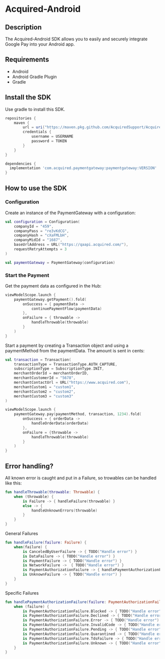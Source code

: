 # Acquired-Android

## Description
The Acquired-Android SDK allows you to easily and securely integrate Google Pay into your Android app.

## Requirements
- Android 
- Android Gradle Plugin
- Gradle 

## Install the SDK
Use gradle to install this SDK.

```gradle
repositories {
    maven {
        url = uri("https://maven.pkg.github.com/AcquiredSupport/Acquired-Android")
        credentials {
            username = USERNAME
            password = TOKEN
        }
    }
}

dependencies {
  implementation 'com.acquired.paymentgateway:paymentgateway:VERSION'
}
```

## How to use the SDK

### Configuration
Create an instance of the PaymentGateway with a configuration:
```kotlin
val configuration = Configuration(
    companyId = "459",
    companyPass = "re3vKdCG",
    companyHash = "cXaFMLbH",
    companyMidId = "1687",
    baseUrlAddress = URL("https://qaapi.acquired.com/"),
    requestRetryAttempts = 3
)

val paymentGateway = PaymentGateway(configuration)
```
### Start the Payment
Get the payment data as configured in the Hub:
```kotlin
viewModelScope.launch {
    paymentGateway.getPayment().fold(
        onSuccess = { paymentData ->
            continuePaymentFlow(paymentData)
        },
        onFailure = { throwable ->
            handleThrowable(throwable)
        }
    )
}
```

Start a payment by creating a Transaction object and using a paymentMethod from the paymentData. The amount is sent in cents:
```kotlin
val transaction = Transaction(
    transactionType = TransactionType.AUTH_CAPTURE,
    subscriptionType = SubscriptionType.INIT,
    merchantOrderId = merchantOrderID,
    merchantCustomerId = "5678",
    merchantContactUrl = URL("https://www.acquired.com"),
    merchantCustom1 = "custom1",
    merchantCustom2 = "custom2",
    merchantCustom3 = "custom3"
)

viewModelScope.launch {
    paymentGateway.pay(paymentMethod, transaction, 1234).fold(
        onSuccess = { orderData ->
            handleOrderData(orderData)
        },
        onFailure = {throwable ->
            handleThrowable(throwable)
        }
    )
}
```

Error handling?
-------------------
All known error is caught and put in a Failure, so trowables can be handled like this:
```kotlin
fun handleThrowable(throwable: Throwable) {
    when (throwable) {
        is Failure -> { handleFailure(throwable) }
        else -> {
            handleUnknownErrors(throwable)
        }
    }
}
```

General Failures
```kotlin
fun handleFailure(failure: Failure) {
    when(failure) {
        is CanceledByUserFailure -> { TODO("Handle error") }
        is DataFailure -> { TODO("Handle error") }
        is PaymentFailure -> { TODO("Handle error") }
        is NetworkFailure ->  { TODO("Handle error") }
        is PaymentAuthorizationFailure -> { handlePaymentAuthorizationFailure(failure) }
        is UnknownFailure -> { TODO("Handle error") }
    }
}
```

Specific Failures
```kotlin
fun handlePaymentAuthorizationFailure(failure: PaymentAuthorizationFailure) {
    when (failure) {
        is PaymentAuthorizationFailure.Blocked -> { TODO("Handle error") }
        is PaymentAuthorizationFailure.Declined -> { TODO("Handle error") }
        is PaymentAuthorizationFailure.Error -> { TODO("Handle error") }
        is PaymentAuthorizationFailure.InvalidCode -> { TODO("Handle error") }
        is PaymentAuthorizationFailure.Pending -> { TODO("Handle error") }
        is PaymentAuthorizationFailure.Quarantined -> { TODO("Handle error") }
        is PaymentAuthorizationFailure.TdsFailure -> { TODO("Handle error") }
        is PaymentAuthorizationFailure.Unknown -> { TODO("Handle error") }
    }
}
```
